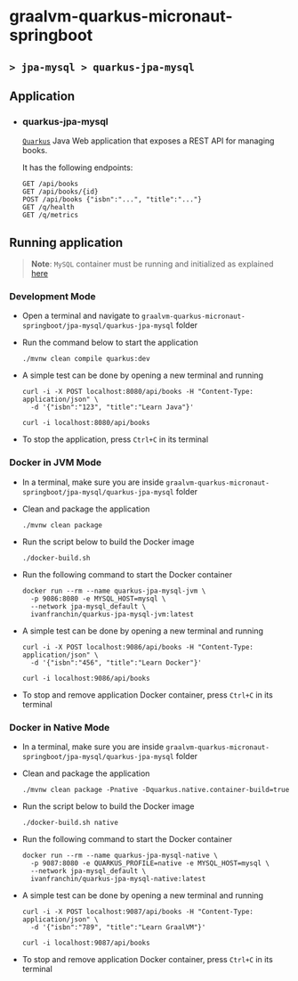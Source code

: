# graalvm-quarkus-micronaut-springboot
## `> jpa-mysql > quarkus-jpa-mysql`

## Application

- ### quarkus-jpa-mysql

  [`Quarkus`](https://quarkus.io/) Java Web application that exposes a REST API for managing books.
                                 
  It has the following endpoints:
  ```
  GET /api/books
  GET /api/books/{id}
  POST /api/books {"isbn":"...", "title":"..."}
  GET /q/health
  GET /q/metrics
  ```

## Running application

> **Note**: `MySQL` container must be running and initialized as explained [here](https://github.com/ivangfr/graalvm-quarkus-micronaut-springboot/tree/master/jpa-mysql#start-environment)

### Development Mode

- Open a terminal and navigate to `graalvm-quarkus-micronaut-springboot/jpa-mysql/quarkus-jpa-mysql` folder

- Run the command below to start the application
  ```
  ./mvnw clean compile quarkus:dev
  ```

- A simple test can be done by opening a new terminal and running
  ```
  curl -i -X POST localhost:8080/api/books -H "Content-Type: application/json" \
    -d '{"isbn":"123", "title":"Learn Java"}'
  
  curl -i localhost:8080/api/books
  ```

- To stop the application, press `Ctrl+C` in its terminal

### Docker in JVM Mode

- In a terminal, make sure you are inside `graalvm-quarkus-micronaut-springboot/jpa-mysql/quarkus-jpa-mysql` folder

- Clean and package the application
  ```
  ./mvnw clean package
  ```

- Run the script below to build the Docker image
  ```
  ./docker-build.sh
  ```

- Run the following command to start the Docker container
  ```
  docker run --rm --name quarkus-jpa-mysql-jvm \
    -p 9086:8080 -e MYSQL_HOST=mysql \
    --network jpa-mysql_default \
    ivanfranchin/quarkus-jpa-mysql-jvm:latest
  ```

- A simple test can be done by opening a new terminal and running
  ```
  curl -i -X POST localhost:9086/api/books -H "Content-Type: application/json" \
    -d '{"isbn":"456", "title":"Learn Docker"}'
  
  curl -i localhost:9086/api/books
  ```

- To stop and remove application Docker container, press `Ctrl+C` in its terminal

### Docker in Native Mode

- In a terminal, make sure you are inside `graalvm-quarkus-micronaut-springboot/jpa-mysql/quarkus-jpa-mysql` folder

- Clean and package the application
  ```
  ./mvnw clean package -Pnative -Dquarkus.native.container-build=true
  ```

- Run the script below to build the Docker image
  ```
  ./docker-build.sh native
  ```

- Run the following command to start the Docker container
  ```
  docker run --rm --name quarkus-jpa-mysql-native \
    -p 9087:8080 -e QUARKUS_PROFILE=native -e MYSQL_HOST=mysql \
    --network jpa-mysql_default \
    ivanfranchin/quarkus-jpa-mysql-native:latest
  ```

- A simple test can be done by opening a new terminal and running
  ```
  curl -i -X POST localhost:9087/api/books -H "Content-Type: application/json" \
    -d '{"isbn":"789", "title":"Learn GraalVM"}'
  
  curl -i localhost:9087/api/books
  ```

- To stop and remove application Docker container, press `Ctrl+C` in its terminal
